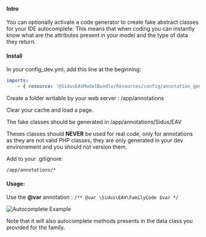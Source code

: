 #### Intro
You can optionally activate a code generator to create fake abstract classes for your IDE
autocomplete.
This means that when coding you can instantly know what are the attributes present in your model
and the type of data they return.

#### Install

In your config_dev.yml, add this line at the beginning:

```yml
imports:
    - { resource: '@SidusEAVModelBundle/Resources/config/annotation_generator.yml' }
```

Create a folder writable by your web server : /app/annotations

Clear your cache and load a page.

The fake classes should be generated in /app/annotations/Sidus/EAV

Theses classes should __NEVER__ be used for real code, only for annotations as they are not valid
PHP classes, they are only generated in your dev environement and you should not version them.

Add to your .gitignore:
```
/app/annotations/*
```

#### Usage:

Use the __@var__ annotation : ```/** @var \Sidus\EAV\FamilyCode $var */```

![Autocomplete Example](assets/autocomplete_example.png)

Note that it will also autocomplete methods presents in the data class you provided for the
family.
